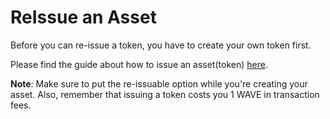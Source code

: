 # ReIssue an Asset

Before you can re-issue a token, you have to create your own token first.

Please find the guide about how to issue an asset\(token\) [here](https://waves-platform.gitbooks.io/wavesdocs/content/waves-client/assets-management/issue-an-asset.html).

**Note**: Make sure to put the re-issuable option while you're creating your asset. Also, remember that issuing a token costs you 1 WAVE in transaction fees.



